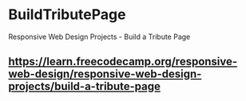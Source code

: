 # BuildTributePage
Responsive Web Design Projects - Build a Tribute Page
## https://learn.freecodecamp.org/responsive-web-design/responsive-web-design-projects/build-a-tribute-page
